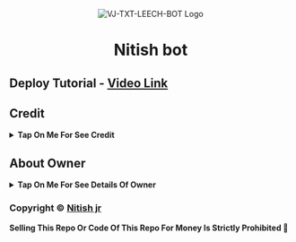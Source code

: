 <p align="center">
  <img src="https://images.app.goo.gl/Fi5ZAxB9i9sNnAndA" alt="VJ-TXT-LEECH-BOT Logo">
</p>
<h1 align="center">
  Nitish bot 
</h1>

## Deploy Tutorial - [Video Link](https://youtu.be/l1u3C_F79QE)

## Credit

<b><details><summary>Tap On Me For See Credit</summary>

💝 Credit Goes To [Nitish jr](https://telegram.me/Nitishsi7) So Don't Forgot To Give Credit

💖 And Thank You So Much To All Who Help In This Journey 💕

Copyright ©️ [Nitish jr](https://telegram.me/nitishsi7)

</b>
</details>

## About Owner 

<b><details><summary>Tap On Me For See Details Of Owner</summary>

- YouTube Channel : [Nitish jr](https://youtube.com/@Tech_VJ)
- Telegram Channel : [Nitish jr](https://telegram.me/VJ_Botz)
- Contact Link : [Nitish jr](https://telegram.me/Kingvj01)
- Instagram Id Link : [Nitish jr](https://instagram.com/tech.vj)

</b>
</details>


### Copyright ©️ [Nitish jr](https://youtube.com/@Tech_VJ)

<b>Selling This Repo Or Code Of This Repo For Money Is Strictly Prohibited 🚫</b>

